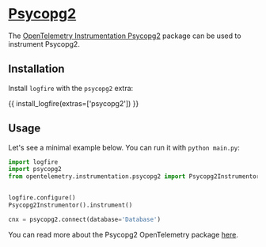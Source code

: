# [Psycopg2][psycopg2]

The [OpenTelemetry Instrumentation Psycopg2][opentelemetry-psycopg2] package can be used to instrument Psycopg2.

## Installation

Install `logfire` with the `psycopg2` extra:

{{ install_logfire(extras=['psycopg2']) }}

## Usage

Let's see a minimal example below. You can run it with `python main.py`:

```py title="main.py"
import logfire
import psycopg2
from opentelemetry.instrumentation.psycopg2 import Psycopg2Instrumentor


logfire.configure()
Psycopg2Instrumentor().instrument()

cnx = psycopg2.connect(database='Database')
```

You can read more about the Psycopg2 OpenTelemetry package [here][opentelemetry-psycopg2].

[opentelemetry-psycopg2]: https://opentelemetry-python-contrib.readthedocs.io/en/latest/instrumentation/psycopg2/psycopg2.html
[psycopg2]: https://www.psycopg.org/

